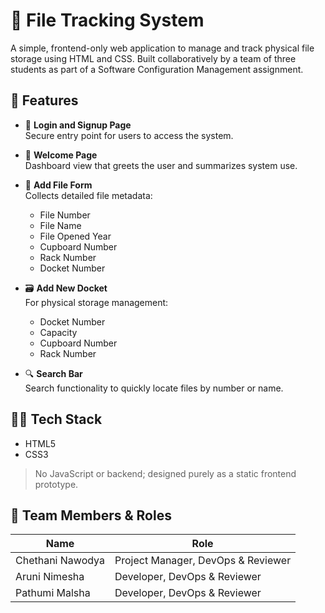 # 📁 File Tracking System

A simple, frontend-only web application to manage and track physical file storage using HTML and CSS. Built collaboratively by a team of three students as part of a Software Configuration Management assignment.

## 🚀 Features

- 🔐 **Login and Signup Page**  
  Secure entry point for users to access the system.

- 👋 **Welcome Page**  
  Dashboard view that greets the user and summarizes system use.

- 📄 **Add File Form**  
  Collects detailed file metadata:
  - File Number
  - File Name
  - File Opened Year
  - Cupboard Number
  - Rack Number
  - Docket Number

- 🗃️ **Add New Docket**  
  For physical storage management:
  - Docket Number
  - Capacity
  - Cupboard Number
  - Rack Number

- 🔍 **Search Bar**  
  Search functionality to quickly locate files by number or name.

## 👨‍💻 Tech Stack

- HTML5  
- CSS3  

> No JavaScript or backend; designed purely as a static frontend prototype.

## 👥 Team Members & Roles

| Name | Role |
|------|------|
| Chethani Nawodya | Project Manager, DevOps & Reviewer |
| Aruni Nimesha | Developer, DevOps & Reviewer|
| Pathumi Malsha | Developer, DevOps & Reviewer |
